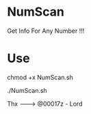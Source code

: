 # NumScan
Get Info For Any Number !!!



# Use

chmod +x NumScan.sh

./NumScan.sh

Thx ---> @00017z - Lord

